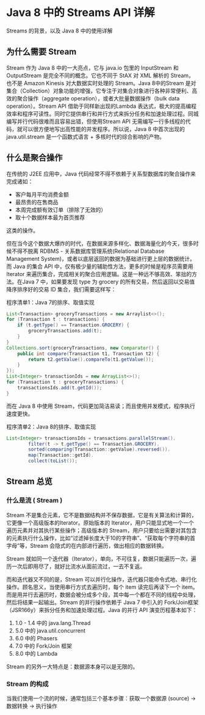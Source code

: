 # Java 8 中的 Streams API 详解

Streams 的背景，以及 Java 8 中的使用详解

## 为什么需要 Stream

Stream 作为 Java 8 中的一大亮点，它与 java.io 包里的 InputStream 和 OutputStream 是完全不同的概念。它也不同于 StAX 对 XML 解析的 Stream，也不是 Amazon Kinesis 对大数据实时处理的 Stream。Java 8中的Stream 是对集合（Collection）对象功能的增强，它专注于对集合对象进行各种非常便利、高效的聚合操作（aggregate operation），或者大批量数据操作（bulk data operation）。Stream API 借助于同样新出现的Lambda 表达式，极大的提高编程效率和程序可读性。同时它提供串行和并行方式来拆分任务和加速处理过程。同城编写并行代码很难而且容易出错，但使用Stream API 无需编写一行多线程的代码，就可以很方便地写出高性能的并发程序。所以说，Java 8 中首次出现的 java.util.stream 是一个函数式语言 + 多核时代的综合影响的产物。

## 什么是聚合操作

在传统的 J2EE 应用中，Java 代码经常不得不依赖于关系型数据库的聚合操作来完成诸如：

 - 客户每月平均消费金额
 - 最昂贵的在售商品
 - 本周完成额有效订单（排除了无效的）
 - 取十个数据样本最为首页推荐

这类的操作。

但在当今这个数据大爆炸的时代，在数据来源多样化、数据海量化的今天，很多时候不得不脱离 RDBMS - 关系数据库管理系统(Relational Database Management System)，或者以底层返回的数据为基础进行更上层的数据统计。而 Java 的集合 API 中，仅有极少量的辅助性方法，更多的时候是程序员需要用 Iterator 来遍历集合，完成相关的聚合应用逻辑。这是一种远不够高效、笨拙的方法。在Java 7 中，如果要发现 type 为 grocery 的所有交易，然后返回以交易值降序排序好的交易 ID 集合，我们需要这样写：

程序清单1：Java 7的排序、取值实现

```java
List<Transaction> groceryTransactions = new Arraylist<>();
for (Transaction t : transactions) {
    if (t.getType() == Transaction.GROCERY) {
        groceryTransactions.add(t);
    }
}
Collections.sort(groceryTransactions, new Comparator() {
    public int compare(Transaction t1, Transaction t2) {
        return t2.getValue().compareTo(t1.getValue());
    }
});
List<Integer> transactionIds = new ArrayList<>();
for (Transaction t : groceryTransactions) {
    transactionsIds.add(t.getId());
}
```

而在 Java 8 中使用 Stream，代码更加简洁易读；而且使用并发模式，程序执行速度更快。

程序清单2：Java 8的排序、取值实现

```java
List<Integer> transactionsIds = transactions.parallelStream().
        filter(t -> t.getType() == Transaction.GROCERY).
        sorted(comparing(Transaction::getValue).reversed()).
        map(Transaction::getId).
        collect(toList());
```

## Stream 总览

### 什么是流 ( Stream )

Stream 不是集合元素，它不是数据结构并不保存数据，它是有关算法和计算的，它更像一个高级版本的Iterator。原始版本的 Iterator，用户只能显式地一个一个遍历元素并对其执行某些操作；高级版本的 Stream，用户只要给出需要对其包含的元素执行什么操作，比如“过滤掉长度大于10的字符串”、“获取每个字符串的首字母”等，Stream 会隐式的在内部进行遍历，做出相应的数据转换。

Stream 就如同一个迭代器（Iterator），单向，不可往复，数据只能遍历一次，遍历一次后即用尽了，就好比流水从面前流过，一去不复返。

而和迭代器又不同的是，Stream 可以并行化操作，迭代器只能命令式地、串行化操作。顾名思义，当使用串行方式去遍历时，每个 item 读完后再读下一个 item。而是用并行去遍历时，数据会被分成多个段，其中每一个都在不同的线程中处理，然后将结果一起输出。Stream 的并行操作依赖于 Java 7 中引入的 Fork/Join框架（JSR166y）来拆分任务和加速处理过程。Java 的并行 API 演变历程基本如下：

 1. 1.0 - 1.4 中的 java.lang.Thread
 1. 5.0 中的 java.util.concurrent
 1. 6.0 中的 Phasers
 1. 7.0 中的 Fork/Join 框架
 1. 8.0 中的 Lambda

Stream 的另外一大特点是：数据源本身可以是无限的。

### Stream 的构成

当我们使用一个流的时候，通常包括三个基本步骤：获取一个数据源 (source) -> 数据转换 -> 执行操作